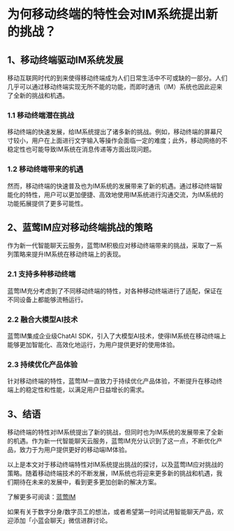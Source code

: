 # 为何移动终端的特性会对IM系统提出新的挑战？

## 1、移动终端驱动IM系统发展

移动互联网时代的到来使得移动终端成为人们日常生活中不可或缺的一部分。人们几乎可以通过移动终端实现无所不能的功能，而即时通讯（IM）系统也因此迎来了全新的挑战和机遇。

### 1.1 移动终端潜在挑战

移动终端的快速发展，给IM系统提出了诸多新的挑战。例如，移动终端的屏幕尺寸较小，用户在上面进行文字输入等操作会面临一定的难度；此外，移动网络的不稳定性也可能导致IM系统在消息传递等方面出现问题。

### 1.2 移动终端带来的机遇

然而，移动终端的快速普及也为IM系统的发展带来了新的机遇。通过移动终端智能化的特性，用户可以更加便捷、高效地使用IM系统进行沟通交流，为IM系统的功能拓展提供了更多可能性。

## 2、蓝莺IM应对移动终端挑战的策略

作为新一代智能聊天云服务，蓝莺IM积极应对移动终端带来的挑战，采取了一系列策略来提升IM系统在移动终端上的表现。

### 2.1 支持多种移动终端

蓝莺IM充分考虑到了不同移动终端的特性，对各种移动终端进行了适配，保证在不同设备上都能够流畅运行。

### 2.2 融合大模型AI技术

蓝莺IM集成企业级ChatAI SDK，引入了大模型AI技术，使得IM系统在移动终端上能够更加智能化、高效化地运行，为用户提供更好的使用体验。

### 2.3 持续优化产品体验

针对移动终端的特性，蓝莺IM一直致力于持续优化产品体验，不断提升在移动终端上的稳定性和性能，以满足用户日益增长的需求。

## 3、结语

移动终端的特性对IM系统提出了新的挑战，但同时也为IM系统的发展带来了全新的机遇。作为新一代智能聊天云服务，蓝莺IM充分认识到了这一点，不断优化产品，致力于为用户提供更好的移动端IM体验。

以上是本文对于移动终端特性对IM系统提出挑战的探讨，以及蓝莺IM应对挑战的策略。随着移动终端技术的不断发展，IM系统也将迎来更多新的挑战和机遇，我们期待在未来的发展中，看到更多更加创新的解决方案。

了解更多可阅读：[蓝莺IM](https://www.lanyingim.com)

如果有关于数字分身/数字员工的想法，或者希望第一时间试用智能聊天产品，欢迎添加「小蓝会聊天」微信进群讨论。